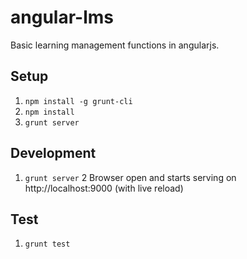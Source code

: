 angular-lms
===========

Basic learning management functions in angularjs.

## Setup

1. `npm install -g grunt-cli`
2. `npm install`
3. `grunt server`

## Development

1. `grunt server`
2  Browser open and starts serving on http://localhost:9000 (with live reload)

## Test

1. `grunt test`

    



